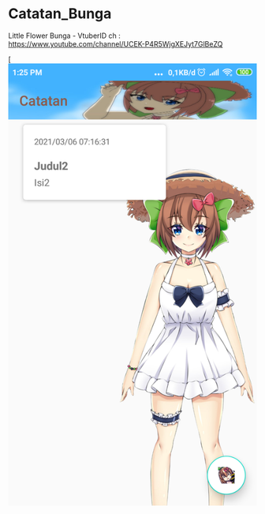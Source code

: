 # Catatan_Bunga
Little Flower Bunga - VtuberID
ch : https://www.youtube.com/channel/UCEK-P4R5WjgXEJyt7GlBeZQ

[![main.jpg](https://github.com/romadebrian/Catatan_Bunga/blob/master/Screenshot.png)
